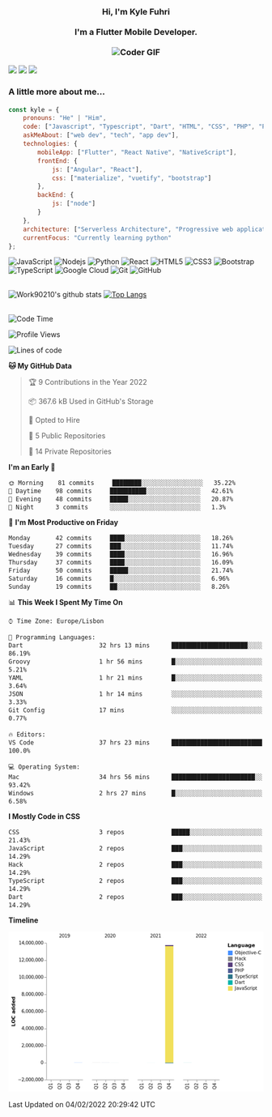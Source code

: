 
<h3 align="center">
  <abc>
    <br />Hi, I'm Kyle Fuhri<br />
    <br />
    I'm a Flutter Mobile Developer. <br />
    <br />
    <img
      src="https://media.giphy.com/media/SWoSkN6DxTszqIKEqv/giphy.gif"
      alt="Coder GIF"
      width="500"
      height="400"
    />
  </abc>
</h3>
<img src="https://img.shields.io/badge/Flutter%20-%2302569B.svg?&style=for-the-badge&logo=Flutter&logoColor=white" />
<img src="https://img.shields.io/badge/angular%20-%23DD0031.svg?&style=for-the-badge&logo=angular&logoColor=white"/>
<img src="https://img.shields.io/badge/react%20-%2320232a.svg?&style=for-the-badge&logo=react&logoColor=%2361DAFB"/>

<h3>A little more about me...  </h3>

```javascript
const kyle = {
    pronouns: "He" | "Him",
    code: ["Javascript", "Typescript", "Dart", "HTML", "CSS", "PHP", "Python"],
    askMeAbout: ["web dev", "tech", "app dev"],
    technologies: {
        mobileApp: ["Flutter", "React Native", "NativeScript"],
        frontEnd: {
            js: ["Angular", "React"],
            css: ["materialize", "vuetify", "bootstrap"]
        },
        backEnd: {
            js: ["node"]
        }
    },
    architecture: ["Serverless Architecture", "Progressive web applications", "Single page applications"],
    currentFocus: "Currently learning python"
};
```

![JavaScript](https://img.shields.io/badge/-JavaScript-black?style=flat-square&logo=javascript)
![Nodejs](https://img.shields.io/badge/-Nodejs-black?style=flat-square&logo=Node.js)
![Python](https://img.shields.io/badge/-Python-black?style=flat-square&logo=Python)
![React](https://img.shields.io/badge/-React-black?style=flat-square&logo=react)
![HTML5](https://img.shields.io/badge/-HTML5-E34F26?style=flat-square&logo=html5&logoColor=white)
![CSS3](https://img.shields.io/badge/-CSS3-1572B6?style=flat-square&logo=css3)
![Bootstrap](https://img.shields.io/badge/-Bootstrap-563D7C?style=flat-square&logo=bootstrap)
![TypeScript](https://img.shields.io/badge/-TypeScript-007ACC?style=flat-square&logo=typescript)
![Google Cloud](https://img.shields.io/badge/Google%20Cloud-black?style=flat-square&logo=google-cloud)
![Git](https://img.shields.io/badge/-Git-black?style=flat-square&logo=git)
![GitHub](https://img.shields.io/badge/-GitHub-181717?style=flat-square&logo=github)
</br>
</br>


![Work90210's github stats](https://github-readme-stats.vercel.app/api?username=work90210)
[![Top Langs](https://github-readme-stats.vercel.app/api/top-langs/?username=work90210)](https://github.com/work90210/github-readme-stats)
</br>
</br>
<!--START_SECTION:waka-->
![Code Time](http://img.shields.io/badge/Code%20Time-448%20hrs%206%20mins-blue)

![Profile Views](http://img.shields.io/badge/Profile%20Views-16-blue)

![Lines of code](https://img.shields.io/badge/From%20Hello%20World%20I%27ve%20Written-14%20Million%20lines%20of%20code-blue)

**🐱 My GitHub Data** 

> 🏆 9 Contributions in the Year 2022
 > 
> 📦 367.6 kB Used in GitHub's Storage 
 > 
> 💼 Opted to Hire
 > 
> 📜 5 Public Repositories 
 > 
> 🔑 14 Private Repositories  
 > 
**I'm an Early 🐤** 

```text
🌞 Morning    81 commits     ████████░░░░░░░░░░░░░░░░░   35.22% 
🌆 Daytime    98 commits     ██████████░░░░░░░░░░░░░░░   42.61% 
🌃 Evening    48 commits     █████░░░░░░░░░░░░░░░░░░░░   20.87% 
🌙 Night      3 commits      ░░░░░░░░░░░░░░░░░░░░░░░░░   1.3%

```
📅 **I'm Most Productive on Friday** 

```text
Monday       42 commits     ████░░░░░░░░░░░░░░░░░░░░░   18.26% 
Tuesday      27 commits     ███░░░░░░░░░░░░░░░░░░░░░░   11.74% 
Wednesday    39 commits     ████░░░░░░░░░░░░░░░░░░░░░   16.96% 
Thursday     37 commits     ████░░░░░░░░░░░░░░░░░░░░░   16.09% 
Friday       50 commits     █████░░░░░░░░░░░░░░░░░░░░   21.74% 
Saturday     16 commits     █░░░░░░░░░░░░░░░░░░░░░░░░   6.96% 
Sunday       19 commits     ██░░░░░░░░░░░░░░░░░░░░░░░   8.26%

```


📊 **This Week I Spent My Time On** 

```text
⌚︎ Time Zone: Europe/Lisbon

💬 Programming Languages: 
Dart                     32 hrs 13 mins      █████████████████████░░░░   86.19% 
Groovy                   1 hr 56 mins        █░░░░░░░░░░░░░░░░░░░░░░░░   5.21% 
YAML                     1 hr 21 mins        █░░░░░░░░░░░░░░░░░░░░░░░░   3.64% 
JSON                     1 hr 14 mins        ░░░░░░░░░░░░░░░░░░░░░░░░░   3.33% 
Git Config               17 mins             ░░░░░░░░░░░░░░░░░░░░░░░░░   0.77%

🔥 Editors: 
VS Code                  37 hrs 23 mins      █████████████████████████   100.0%

💻 Operating System: 
Mac                      34 hrs 56 mins      ███████████████████████░░   93.42% 
Windows                  2 hrs 27 mins       █░░░░░░░░░░░░░░░░░░░░░░░░   6.58%

```

**I Mostly Code in CSS** 

```text
CSS                      3 repos             █████░░░░░░░░░░░░░░░░░░░░   21.43% 
JavaScript               2 repos             ███░░░░░░░░░░░░░░░░░░░░░░   14.29% 
Hack                     2 repos             ███░░░░░░░░░░░░░░░░░░░░░░   14.29% 
TypeScript               2 repos             ███░░░░░░░░░░░░░░░░░░░░░░   14.29% 
Dart                     2 repos             ███░░░░░░░░░░░░░░░░░░░░░░   14.29%

```


**Timeline**

![Chart not found](https://raw.githubusercontent.com/Work90210/Work90210/main/charts/bar_graph.png) 


 Last Updated on 04/02/2022 20:29:42 UTC
<!--END_SECTION:waka-->
